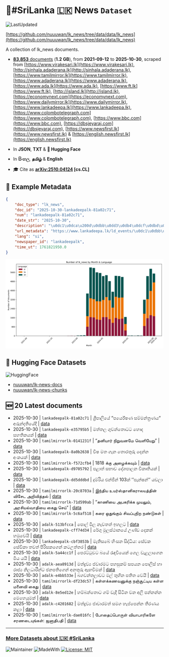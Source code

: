 # 📄#SriLanka 🇱🇰 News `Dataset`

![LastUpdated](https://img.shields.io/badge/last_updated-2025--10--30_17:16:04-green)

[https://github.com/nuuuwan/lk_news/tree/data/data/lk_news](https://github.com/nuuuwan/lk_news/tree/data/data/lk_news)

A collection of lk_news documents.

- [**83,853** documents](https://github.com/nuuuwan/lk_news/tree/data/data/lk_news) (**1.2 GB**), from **2021-09-12** to **2025-10-30**, scraped from [https://www.virakesari.lk](https://www.virakesari.lk), [http://sinhala.adaderana.lk](http://sinhala.adaderana.lk), [https://www.tamilmirror.lk](https://www.tamilmirror.lk), [https://www.adaderana.lk](https://www.adaderana.lk), [https://www.ada.lk](https://www.ada.lk), [https://www.ft.lk](https://www.ft.lk), [http://island.lk](http://island.lk), [https://economynext.com](https://economynext.com), [https://www.dailymirror.lk](https://www.dailymirror.lk), [https://www.lankadeepa.lk](https://www.lankadeepa.lk), [https://www.colombotelegraph.com](https://www.colombotelegraph.com), [https://www.bbc.com](https://www.bbc.com), [https://dbsjeyaraj.com](https://dbsjeyaraj.com), [https://www.newsfirst.lk](https://www.newsfirst.lk) & [https://english.newsfirst.lk](https://english.newsfirst.lk)

- In **JSON**, **TXT** & **🤗 Hugging Face**

- In **සිංහල**, **தமிழ்** & **English**

- 🎓 Cite as **[arXiv:2510.04124](https://arxiv.org/abs/2510.04124) [cs.CL]**

## 📝 Example Metadata

```json
{
    "doc_type": "lk_news",
    "doc_id": "2025-10-30-lankadeepalk-81a02c71",
    "num": "lankadeepalk-81a02c71",
    "date_str": "2025-10-30",
    "description": "\u0dc1\u0dca\u200d\u0dbb\u0dd3\u0db4\u0dcf\u0dbd\u0dd2\u0dba\u0dda \u201c\u0db4\u0dbb\u0dca\u0dba\u0dda\u0dc2\u0dab \u0dc3\u0db8\u0dca\u0db8\u0db1\u0dca\u0dad\u0dca\u200d\u0dbb\u0dab\u0dba\u201c \u0d85\u0dbb\u0dd4\u0db1\u0dca\u0daf\u0dad\u0dd2\u0dba\u0dda\u0daf\u0dd3",
    "url_metadata": "https://www.lankadeepa.lk/ld_events/\u0dc1\u0dbb\u0db4\u0dbd\u0dba-\u0db4\u0dbb\u0dba\u0dc2\u0dab-\u0dc3\u0db8\u0db8\u0db1\u0dad\u0dbb\u0dab\u0dba-\u0d85\u0dbb\u0db1\u0daf\u0dad\u0dba\u0daf/244-682386",
    "lang": "si",
    "newspaper_id": "lankadeepalk",
    "time_ut": 1761821950.0
}
```

![Chart](https://raw.githubusercontent.com/nuuuwan/lk_news/refs/heads/data/data/lk_news/docs_by_month_and_lang.png)

## 🤗 Hugging Face Datasets

![HuggingFace](https://img.shields.io/badge/-HuggingFace-FDEE21?style=for-the-badge&logo=HuggingFace)

- [nuuuwan/lk-news-docs](https://huggingface.co/datasets/nuuuwan/lk-news-docs)
- [nuuuwan/lk-news-chunks](https://huggingface.co/datasets/nuuuwan/lk-news-chunks)

## 🆕 20 Latest documents

- 2025-10-30 | `lankadeepalk-81a02c71` | ශ්‍රීපාලියේ “පර්යේෂණ සම්මන්ත්‍රණය“ අරුන්දතියේදී | [data](https://github.com/nuuuwan/lk_news/tree/data/data/lk_news/2020s/2025/2025-10-30-lankadeepalk-81a02c71)
- 2025-10-30 | `lankadeepalk-e35795b5` | මත්තල ගුවන්තොටට හොද සහතිකයක් | [data](https://github.com/nuuuwan/lk_news/tree/data/data/lk_news/2020s/2025/2025-10-30-lankadeepalk-e35795b5)
- 2025-10-30 | `tamilmirrorlk-0141231f` | “தனியார் நிறுவனமே வெளியேறு” | [data](https://github.com/nuuuwan/lk_news/tree/data/data/lk_news/2020s/2025/2025-10-30-tamilmirrorlk-0141231f)
- 2025-10-30 | `lankadeepalk-8a0b2638` | විෂ මත ගැන තොරතුරු දෙන්න අංකයක් | [data](https://github.com/nuuuwan/lk_news/tree/data/data/lk_news/2020s/2025/2025-10-30-lankadeepalk-8a0b2638)
- 2025-10-30 | `tamilmirrorlk-f572cfb4` | 1818 க்கு அழைக்கவும் | [data](https://github.com/nuuuwan/lk_news/tree/data/data/lk_news/2020s/2025/2025-10-30-tamilmirrorlk-f572cfb4)
- 2025-10-30 | `lankadeepalk-d9705792` | පළාත් සභාව දේශපාලන විකෘතියක් | [data](https://github.com/nuuuwan/lk_news/tree/data/data/lk_news/2020s/2025/2025-10-30-lankadeepalk-d9705792)
- 2025-10-30 | `lankadeepalk-dd5dddbd` | දුම්රිය එන්ජින් 103ක් ’’පැන්ෂන්’’  යවලා | [data](https://github.com/nuuuwan/lk_news/tree/data/data/lk_news/2020s/2025/2025-10-30-lankadeepalk-dd5dddbd)
- 2025-10-30 | `tamilmirrorlk-20c8703a` | இந்திய உயர்ஸ்தானிகராலயத்தின் விசேட அறிவித்தல் | [data](https://github.com/nuuuwan/lk_news/tree/data/data/lk_news/2020s/2025/2025-10-30-tamilmirrorlk-20c8703a)
- 2025-10-30 | `tamilmirrorlk-71d599ab` | “காணியை அபகரிக்க முயலும், அரசியல்வாதியை கைது செய்” | [data](https://github.com/nuuuwan/lk_news/tree/data/data/lk_news/2020s/2025/2025-10-30-tamilmirrorlk-71d599ab)
- 2025-10-30 | `tamilmirrorlk-5c6af518` | கரை ஒதுங்கும் சிவப்புநிற நண்டுகள் | [data](https://github.com/nuuuwan/lk_news/tree/data/data/lk_news/2020s/2025/2025-10-30-tamilmirrorlk-5c6af518)
- 2025-10-30 | `adalk-513bfcca` | පොල් මිල නැවතත් ඉහලට | [data](https://github.com/nuuuwan/lk_news/tree/data/data/lk_news/2020s/2025/2025-10-30-adalk-513bfcca)
- 2025-10-30 | `lankadeepalk-cff74d34` | රේගු මුලස්ථානයේ උණ්ඩ දෙකක් හමුවෙයි | [data](https://github.com/nuuuwan/lk_news/tree/data/data/lk_news/2020s/2025/2025-10-30-lankadeepalk-cff74d34)
- 2025-10-30 | `lankadeepalk-cbf3853b` | මැතිසබේ හිංසන සිද්ධිය: සේවක සේවිකා තවත් පිරිසකගෙන් කටඋත්තර | [data](https://github.com/nuuuwan/lk_news/tree/data/data/lk_news/2020s/2025/2025-10-30-lankadeepalk-cbf3853b)
- 2025-10-30 | `adalk-5a44cc1f` | පෙරට්ටුවට බයේ රැඳවියෙක් ගෙල වැළලාගෙන මිය යයි | [data](https://github.com/nuuuwan/lk_news/tree/data/data/lk_news/2020s/2025/2025-10-30-adalk-5a44cc1f)
- 2025-10-30 | `adalk-aea8913d` | මත්ද්‍රව්‍ය ජවාරමට පහසුකම් සපයන පොලිස් හා රාජ්‍ය නිලධාරීන්ට ජනපතිගෙන් අනතුරු ඇඟවීමක් | [data](https://github.com/nuuuwan/lk_news/tree/data/data/lk_news/2020s/2025/2025-10-30-adalk-aea8913d)
- 2025-10-30 | `adalk-e4bb533e` | බගවන්තලාවට මල් තුහින පතිත වෙයි | [data](https://github.com/nuuuwan/lk_news/tree/data/data/lk_news/2020s/2025/2025-10-30-adalk-e4bb533e)
- 2025-10-30 | `tamilmirrorlk-df23dc57` | கள்ளக்கணவனுக்கு நஞ்சூட்டிய கள்ள மனைவி கைது | [data](https://github.com/nuuuwan/lk_news/tree/data/data/lk_news/2020s/2025/2025-10-30-tamilmirrorlk-df23dc57)
- 2025-10-30 | `adalk-8e5ed12e` | හම්බන්තොට ගම් වැදී සිටින වන අලි පන්නන්න මෙහෙයුමක් | [data](https://github.com/nuuuwan/lk_news/tree/data/data/lk_news/2020s/2025/2025-10-30-adalk-8e5ed12e)
- 2025-10-30 | `adalk-c4201682` | මත්ද්‍රව්‍ය ජාවාරමත් සමග හැප්පෙන්න තීරණය කළා | [data](https://github.com/nuuuwan/lk_news/tree/data/data/lk_news/2020s/2025/2025-10-30-adalk-c4201682)
- 2025-10-30 | `tamilmirrorlk-dae016fc` | போதைப்பொருள் வியாபாரிகளே சரணடையுங்கள்: ஜனாதிபதி | [data](https://github.com/nuuuwan/lk_news/tree/data/data/lk_news/2020s/2025/2025-10-30-tamilmirrorlk-dae016fc)

---

### [More Datasets about 🇱🇰 #SriLanka](https://github.com/nuuuwan/lk_datasets)

![Maintainer](https://img.shields.io/badge/maintainer-nuuuwan-red)
![MadeWith](https://img.shields.io/badge/made_with-python-blue)
[![License: MIT](https://img.shields.io/badge/License-MIT-yellow.svg)](https://opensource.org/licenses/MIT)
